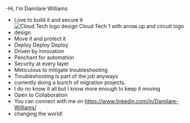 -Hi, I’m Damilare Williams
- Love to build it and secure it
- ![Cloud Tech logo design Cloud Tech  1 with arrow up and circuit logo design](https://user-images.githubusercontent.com/106765204/192111661-c3e03b5e-d50b-4877-8709-182ac0d9bd49.gif)
- Move it and protect it
- Deploy Deploy Deploy
- Driven by innovation
- Penchant for automation
- Security at every layer
- Meticulous to mitigate troubleshooting
- Troubleshooting is part of the job anyways
- currently doing a bunch of migration projects. 
- I do no know it all but I know more enough to keep it moving
- Open to Collaboration
- You can connect with me on https://www.linkedin.com/in/Damilare-Williams/
- changing the world!

<!---
Darewilliams54/Darewilliams54 is a ✨ special ✨ repository because its `README.md` (this file) appears on your GitHub profile.
You can click the Preview link to take a look at your changes.
--->
